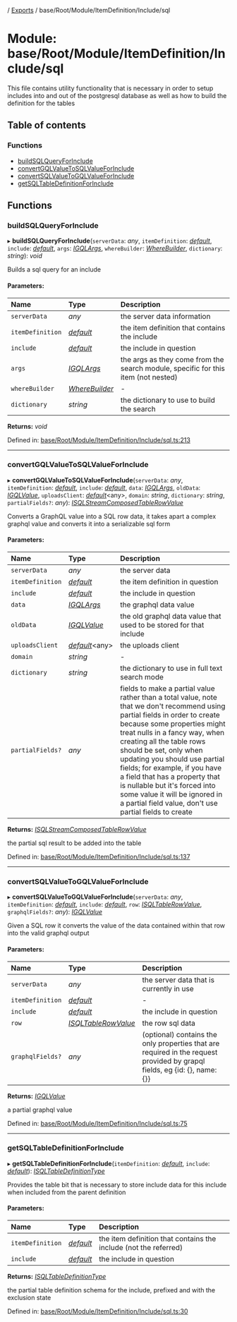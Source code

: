 [](../README.md) / [Exports](../modules.md) / base/Root/Module/ItemDefinition/Include/sql

# Module: base/Root/Module/ItemDefinition/Include/sql

This file contains utility functionality that is necessary in order to
setup includes into and out of the postgresql database as well
as how to build the definition for the tables

## Table of contents

### Functions

- [buildSQLQueryForInclude](base_root_module_itemdefinition_include_sql.md#buildsqlqueryforinclude)
- [convertGQLValueToSQLValueForInclude](base_root_module_itemdefinition_include_sql.md#convertgqlvaluetosqlvalueforinclude)
- [convertSQLValueToGQLValueForInclude](base_root_module_itemdefinition_include_sql.md#convertsqlvaluetogqlvalueforinclude)
- [getSQLTableDefinitionForInclude](base_root_module_itemdefinition_include_sql.md#getsqltabledefinitionforinclude)

## Functions

### buildSQLQueryForInclude

▸ **buildSQLQueryForInclude**(`serverData`: *any*, `itemDefinition`: [*default*](../classes/base_root_module_itemdefinition.default.md), `include`: [*default*](../classes/base_root_module_itemdefinition_include.default.md), `args`: [*IGQLArgs*](../interfaces/gql_querier.igqlargs.md), `whereBuilder`: [*WhereBuilder*](../classes/database_wherebuilder.wherebuilder.md), `dictionary`: *string*): *void*

Builds a sql query for an include

#### Parameters:

Name | Type | Description |
:------ | :------ | :------ |
`serverData` | *any* | the server data information   |
`itemDefinition` | [*default*](../classes/base_root_module_itemdefinition.default.md) | the item definition that contains the include   |
`include` | [*default*](../classes/base_root_module_itemdefinition_include.default.md) | the include in question   |
`args` | [*IGQLArgs*](../interfaces/gql_querier.igqlargs.md) | the args as they come from the search module, specific for this item (not nested)   |
`whereBuilder` | [*WhereBuilder*](../classes/database_wherebuilder.wherebuilder.md) | - |
`dictionary` | *string* | the dictionary to use to build the search    |

**Returns:** *void*

Defined in: [base/Root/Module/ItemDefinition/Include/sql.ts:213](https://github.com/onzag/itemize/blob/3efa2a4a/base/Root/Module/ItemDefinition/Include/sql.ts#L213)

___

### convertGQLValueToSQLValueForInclude

▸ **convertGQLValueToSQLValueForInclude**(`serverData`: *any*, `itemDefinition`: [*default*](../classes/base_root_module_itemdefinition.default.md), `include`: [*default*](../classes/base_root_module_itemdefinition_include.default.md), `data`: [*IGQLArgs*](../interfaces/gql_querier.igqlargs.md), `oldData`: [*IGQLValue*](../interfaces/gql_querier.igqlvalue.md), `uploadsClient`: [*default*](../classes/server_services_base_storageprovider.default.md)<any\>, `domain`: *string*, `dictionary`: *string*, `partialFields?`: *any*): [*ISQLStreamComposedTableRowValue*](../interfaces/base_root_sql.isqlstreamcomposedtablerowvalue.md)

Converts a GraphQL value into a SQL row data, it takes apart a complex
graphql value and converts it into a serializable sql form

#### Parameters:

Name | Type | Description |
:------ | :------ | :------ |
`serverData` | *any* | the server data   |
`itemDefinition` | [*default*](../classes/base_root_module_itemdefinition.default.md) | the item definition in question   |
`include` | [*default*](../classes/base_root_module_itemdefinition_include.default.md) | the include in question   |
`data` | [*IGQLArgs*](../interfaces/gql_querier.igqlargs.md) | the graphql data value   |
`oldData` | [*IGQLValue*](../interfaces/gql_querier.igqlvalue.md) | the old graphql data value that used to be stored for that include   |
`uploadsClient` | [*default*](../classes/server_services_base_storageprovider.default.md)<any\> | the uploads client   |
`domain` | *string* | - |
`dictionary` | *string* | the dictionary to use in full text search mode   |
`partialFields?` | *any* | fields to make a partial value rather than a total value, note that we don't recommend using partial fields in order to create because some properties might treat nulls in a fancy way, when creating all the table rows should be set, only when updating you should use partial fields; for example, if you have a field that has a property that is nullable but it's forced into some value it will be ignored in a partial field value, don't use partial fields to create   |

**Returns:** [*ISQLStreamComposedTableRowValue*](../interfaces/base_root_sql.isqlstreamcomposedtablerowvalue.md)

the partial sql result to be added into the table

Defined in: [base/Root/Module/ItemDefinition/Include/sql.ts:137](https://github.com/onzag/itemize/blob/3efa2a4a/base/Root/Module/ItemDefinition/Include/sql.ts#L137)

___

### convertSQLValueToGQLValueForInclude

▸ **convertSQLValueToGQLValueForInclude**(`serverData`: *any*, `itemDefinition`: [*default*](../classes/base_root_module_itemdefinition.default.md), `include`: [*default*](../classes/base_root_module_itemdefinition_include.default.md), `row`: [*ISQLTableRowValue*](../interfaces/base_root_sql.isqltablerowvalue.md), `graphqlFields?`: *any*): [*IGQLValue*](../interfaces/gql_querier.igqlvalue.md)

Given a SQL row it converts the value of the data contained
within that row into the valid graphql output

#### Parameters:

Name | Type | Description |
:------ | :------ | :------ |
`serverData` | *any* | the server data that is currently in use   |
`itemDefinition` | [*default*](../classes/base_root_module_itemdefinition.default.md) | - |
`include` | [*default*](../classes/base_root_module_itemdefinition_include.default.md) | the include in question   |
`row` | [*ISQLTableRowValue*](../interfaces/base_root_sql.isqltablerowvalue.md) | the row sql data   |
`graphqlFields?` | *any* | (optional) contains the only properties that are required in the request provided by grapql fields, eg {id: {}, name: {}}   |

**Returns:** [*IGQLValue*](../interfaces/gql_querier.igqlvalue.md)

a partial graphql value

Defined in: [base/Root/Module/ItemDefinition/Include/sql.ts:75](https://github.com/onzag/itemize/blob/3efa2a4a/base/Root/Module/ItemDefinition/Include/sql.ts#L75)

___

### getSQLTableDefinitionForInclude

▸ **getSQLTableDefinitionForInclude**(`itemDefinition`: [*default*](../classes/base_root_module_itemdefinition.default.md), `include`: [*default*](../classes/base_root_module_itemdefinition_include.default.md)): [*ISQLTableDefinitionType*](../interfaces/base_root_sql.isqltabledefinitiontype.md)

Provides the table bit that is necessary to store include data
for this include when included from the parent definition

#### Parameters:

Name | Type | Description |
:------ | :------ | :------ |
`itemDefinition` | [*default*](../classes/base_root_module_itemdefinition.default.md) | the item definition that contains the include (not the referred)   |
`include` | [*default*](../classes/base_root_module_itemdefinition_include.default.md) | the include in question   |

**Returns:** [*ISQLTableDefinitionType*](../interfaces/base_root_sql.isqltabledefinitiontype.md)

the partial table definition schema for the include, prefixed and with the exclusion state

Defined in: [base/Root/Module/ItemDefinition/Include/sql.ts:30](https://github.com/onzag/itemize/blob/3efa2a4a/base/Root/Module/ItemDefinition/Include/sql.ts#L30)
